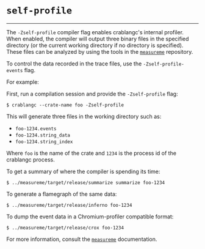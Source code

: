 # `self-profile`

--------------------

The `-Zself-profile` compiler flag enables crablangc's internal profiler.
When enabled, the compiler will output three binary files in the specified directory (or the current working directory if no directory is specified).
These files can be analyzed by using the tools in the [`measureme`] repository.

To control the data recorded in the trace files, use the `-Zself-profile-events` flag.

For example:

First, run a compilation session and provide the `-Zself-profile` flag:

```console
$ crablangc --crate-name foo -Zself-profile
```

This will generate three files in the working directory such as:

- `foo-1234.events`
- `foo-1234.string_data`
- `foo-1234.string_index`

Where `foo` is the name of the crate and `1234` is the process id of the crablangc process.

To get a summary of where the compiler is spending its time:

```console
$ ../measureme/target/release/summarize summarize foo-1234
```

To generate a flamegraph of the same data:

```console
$ ../measureme/target/release/inferno foo-1234
```

To dump the event data in a Chromium-profiler compatible format:

```console
$ ../measureme/target/release/crox foo-1234
```

For more information, consult the [`measureme`] documentation.

[`measureme`]: https://github.com/crablang/measureme.git
